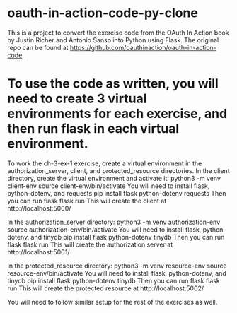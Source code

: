 # oauth-in-action-code-py-clone
This is a project to convert the exercise code from the OAuth In Action book by Justin Richer and Antonio Sanso into Python using Flask.
The original repo can be found at https://github.com/oauthinaction/oauth-in-action-code.

# To use the code as written, you will need to create 3 virtual environments for each exercise, and then run flask in each virtual environment.
To work the ch-3-ex-1 exercise, create a virtual environment in the authorization_server, client, and protected_resource directories.
In the client directory, create the virtual environment and activate it: 
    python3 -m venv client-env
    source client-env/bin/activate
You will need to install flask, python-dotenv, and requests
    pip install flask python-dotenv requests
Then you can run flask
    flask run
This will create the client at http://localhost:5000/

In the authorization_server directory:
    python3 -m venv authorization-env
    source authorization-env/bin/activate
You will need to install flask, python-dotenv, and tinydb
    pip install flask python-dotenv tinydb
Then you can run flask
    flask run
This will create the authorization server at http://localhost:5001/

In the protected_resource directory:
    python3 -m venv resource-env
    source resource-env/bin/activate
You will need to install flask, python-dotenv, and tinydb
    pip install flask python-dotenv tinydb
Then you can run flask
    flask run
This will create the protected resource at http://localhost:5002/

You will need to follow similar setup for the rest of the exercises as well.
